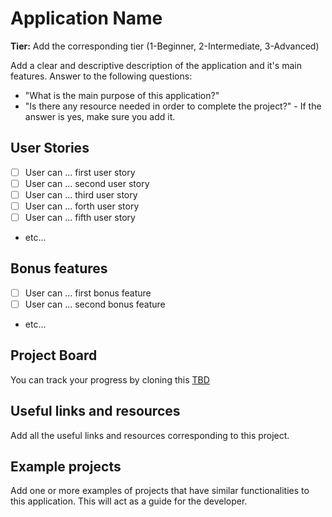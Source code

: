 # Application Name

**Tier:** Add the corresponding tier (1-Beginner, 2-Intermediate, 3-Advanced)

Add a clear and descriptive description of the application and it's main features.
Answer to the following questions:

-   "What is the main purpose of this application?"
-   "Is there any resource needed in order to complete the project?" - If the answer is yes, make sure you add it.

## User Stories

-   [ ] User can ... first user story
-   [ ] User can ... second user story
-   [ ] User can ... third user story
-   [ ] User can ... forth user story
-   [ ] User can ... fifth user story
-   etc...

## Bonus features

-   [ ] User can ... first bonus feature
-   [ ] User can ... second bonus feature
-   etc...

## Project Board

You can track your progress by cloning this [TBD](url-goes-here)

## Useful links and resources

Add all the useful links and resources corresponding to this project.

## Example projects

Add one or more examples of projects that have similar functionalities to this application. This will act as a guide for the developer.
